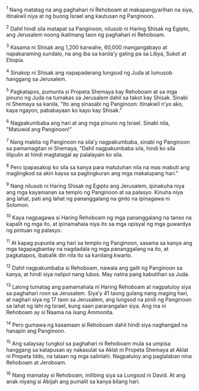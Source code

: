 <sup>1</sup>
Nang matatag na ang paghahari ni Rehoboam at makapangyarihan na siya, itinakwil niya at ng buong Israel ang kautusan ng Panginoon. 

<sup>2</sup>
Dahil hindi sila matapat sa Panginoon, nilusob ni Haring Shisak ng Egipto, ang Jerusalem noong ikalimang taon ng paghahari ni Rehoboam. 

<sup>3</sup>
Kasama ni Shisak ang 1,200 karwahe, 60,000 mangangabayo at napakaraming sundalo, na ang iba sa kanilaʼy galing pa sa Libya, Sukot at Etiopia. 

<sup>4</sup>
Sinakop ni Shisak ang napapaderang lungsod ng Juda at lumusob hanggang sa Jerusalem. 

<sup>5</sup>
Pagkatapos, pumunta si Propeta Shemaya kay Rehoboam at sa mga pinuno ng Juda na tumakas sa Jerusalem dahil sa takot kay Shisak. Sinabi ni Shemaya sa kanila, "Ito ang sinasabi ng Panginoon: Itinakwil nʼyo ako, kaya ngayon, pababayaan ko kayo kay Shisak." 

<sup>6</sup>
Nagpakumbaba ang hari at ang mga pinuno ng Israel. Sinabi nila, "Matuwid ang Panginoon!" 

<sup>7</sup>
Nang makita ng Panginoon na silaʼy nagpakumbaba, sinabi ng Panginoon sa pamamagitan ni Shemaya, "Dahil nagpakumbaba sila, hindi ko sila lilipulin at hindi magtatagal ay palalayain ko sila. 

<sup>8</sup>
Pero ipapasakop ko sila sa kanya para matutuhan nila na mas mabuti ang maglingkod sa akin kaysa sa paglingkuran ang mga makalupang hari." 

<sup>9</sup>
Nang nilusob ni Haring Shisak ng Egipto ang Jerusalem, ipinakuha niya ang mga kayamanan sa templo ng Panginoon at sa palasyo. Kinuha niya ang lahat, pati ang lahat ng pananggalang na ginto na ipinagawa ni Solomon. 

<sup>10</sup>
Kaya nagpagawa si Haring Rehoboam ng mga pananggalang na tanso na kapalit ng mga ito, at ipinamahala niya ito sa mga opisyal ng mga guwardya ng pintuan ng palasyo. 

<sup>11</sup>
At kapag pupunta ang hari sa templo ng Panginoon, sasama sa kanya ang mga tagapagbantay na nagdadala ng mga pananggalang na ito, at pagkatapos, ibabalik din nila ito sa kanilang kwarto. 

<sup>12</sup>
Dahil nagpakumbaba si Rehoboam, nawala ang galit ng Panginoon sa kanya, at hindi siya nalipol nang lubos. May natira pang kabutihan sa Juda. 

<sup>13</sup>
Lalong tumatag ang pamamahala ni Haring Rehoboam at nagpatuloy siya sa paghahari roon sa Jerusalem. Siyaʼy 41 taong gulang nang maging hari, at naghari siya ng 17 taon sa Jerusalem, ang lungsod na pinili ng Panginoon sa lahat ng lahi ng Israel, kung saan pararangalan siya. Ang ina ni Rehoboam ay si Naama na isang Ammonita. 

<sup>14</sup>
Pero gumawa ng kasamaan si Rehoboam dahil hindi siya naghangad na hanapin ang Panginoon. 

<sup>15</sup>
Ang salaysay tungkol sa paghahari ni Rehoboam mula sa umpisa hanggang sa katapusan ay nakasulat sa Aklat ni Propeta Shemaya at Aklat ni Propeta Iddo, na talaan ng mga salinlahi. Nagpatuloy ang paglalaban nina Rehoboam at Jeroboam. 

<sup>16</sup>
Nang mamatay si Rehoboam, inilibing siya sa Lungsod ni David. At ang anak niyang si Abijah ang pumalit sa kanya bilang hari.